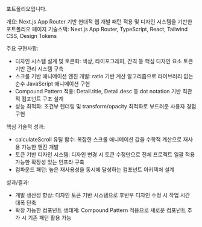 포트폴리오입니다.

개요: Next.js App Router 기반 현대적 웹 개발 패턴 적용 및 디자인 시스템을 기반한 포트폴리오 페이지
기술스택: Next.js App Router, TypeScript, React, Tailwind CSS, Design Tokens

주요 구현사항:
* 디자인 시스템 설계 및 토큰화: 색상, 타이포그래피, 간격 등 핵심 디자인 요소 토큰 기반 관리 시스템 구축
* 스크롤 기반 애니메이션 엔진 개발: ratio 기반 계산 알고리즘으로 라이브러리 없는 순수 JavaScript 애니메이션 구현
* Compound Pattern 적용: Detail.title, Detail.desc 등 dot notation 기반 직관적 컴포넌트 구조 설계
* 성능 최적화: 조건부 렌더링 및 transform/opacity 최적화로 부드러운 사용자 경험 구현

핵심 기술적 성과:
* calculateScroll 유틸 함수: 복잡한 스크롤 애니메이션 값을 수학적 계산으로  재사용 가능한 엔진 개발
* 토큰 기반 디자인 시스템: 디자인 변경 시 토큰 수정만으로 전체 프로젝트 일괄 적용 가능한 확장성 있는 인프라 구축
* 컴파운드 패턴:  높은 재사용성을 동시에 달성하는 컴포넌트 아키텍처 설계

성과/결과:
* 개발 생산성 향상: 디자인 토큰 기반 시스템으로 후반부 디자인 수정 시 작업 시간 대폭 단축
* 확장 가능한 컴포넌트 생태계: Compound Pattern 적용으로 새로운 컴포넌트 추가 시 기존 패턴 활용 가능
